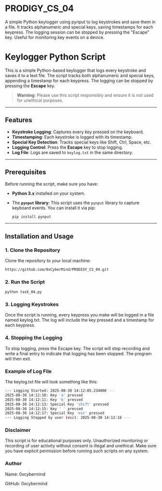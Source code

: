 # PRODIGY_CS_04
A simple Python keylogger using pynput to log keystrokes and save them in a file. It tracks alphanumeric and special keys, saving timestamps for each keypress. The logging session can be stopped by pressing the "Escape" key. Useful for monitoring key events on a device.
# Keylogger Python Script

This is a simple Python-based keylogger that logs every keystroke and saves it to a text file. The script tracks both alphanumeric and special keys, appending a timestamp for each keypress. The logging can be stopped by pressing the **Escape** key.

> **Warning**: Please use this script responsibly and ensure it is not used for unethical purposes.

---

## Features

- **Keystroke Logging**: Captures every key pressed on the keyboard.
- **Timestamping**: Each keystroke is logged with its timestamp.
- **Special Key Detection**: Tracks special keys like Shift, Ctrl, Space, etc.
- **Logging Control**: Press the **Escape** key to stop logging.
- **Log File**: Logs are saved to `keylog.txt` in the same directory.

---

## Prerequisites

Before running the script, make sure you have:

- **Python 3.x** installed on your system.
- The **`pynput` library**: This script uses the `pynput` library to capture keyboard events. You can install it via pip:

    ```bash
    pip install pynput
    ```

---

## Installation and Usage

### 1. Clone the Repository

Clone the repository to your local machine:

```bash
https://github.com/0xCyberMind/PRODIGY_CS_04.git
```


### 2. Run the Script
```bash
python task_04.py
```
### 3. Logging Keystrokes

Once the script is running, every keypress you make will be logged in a file named keylog.txt. The log will include the key pressed and a timestamp for each keypress.

### 4. Stopping the Logging

To stop logging, press the Escape key. The script will stop recording and write a final entry to indicate that logging has been stopped. The program will then exit.

### Example of Log File

The keylog.txt file will look something like this:

```bash
--- Logging Started: 2025-08-30 14:12:05.234000 ---
2025-08-30 14:12:10: Key 'a' pressed
2025-08-30 14:12:11: Key 'b' pressed
2025-08-30 14:12:13: Special Key 'shift' pressed
2025-08-30 14:12:15: Key ' ' pressed
2025-08-30 14:12:17: Special Key 'esc' pressed
--- Logging Stopped by user (esc): 2025-08-30 14:12:18 ---

```
### Disclaimer

This script is for educational purposes only. Unauthorized monitoring or recording of user activity without consent is illegal and unethical. Make sure you have explicit permission before running such scripts on any system.

### Author

Name: 0xcybermind

GitHub: 0xcybermind
